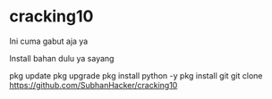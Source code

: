 # cracking10
Ini cuma gabut aja ya
  

Install bahan dulu ya sayang

pkg update
pkg upgrade
pkg install python -y
pkg install git
git clone https://github.com/SubhanHacker/cracking10
